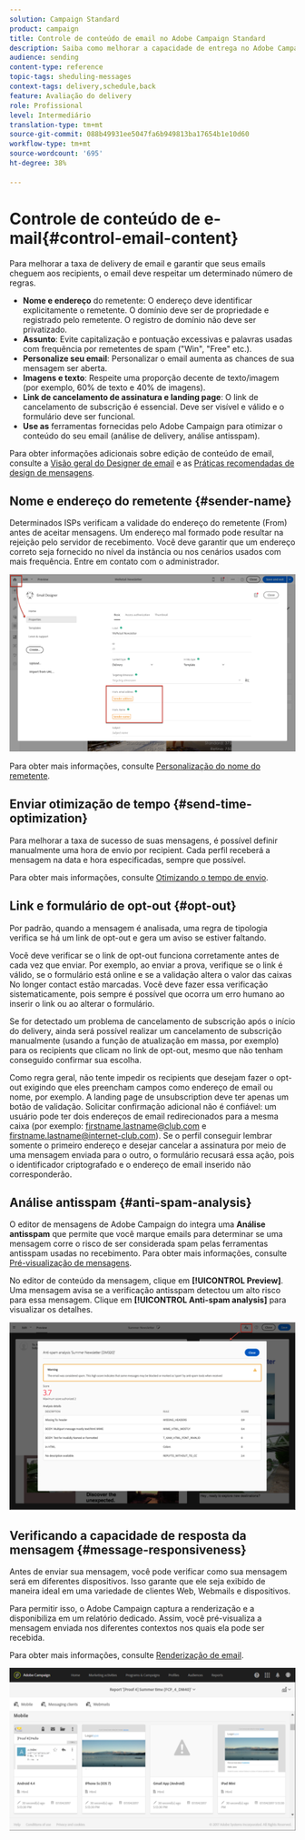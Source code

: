 ```yaml
---
solution: Campaign Standard
product: campaign
title: Controle de conteúdo de email no Adobe Campaign Standard
description: Saiba como melhorar a capacidade de entrega no Adobe Campaign Standard ao editar seu conteúdo de email.
audience: sending
content-type: reference
topic-tags: sheduling-messages
context-tags: delivery,schedule,back
feature: Avaliação do delivery
role: Profissional
level: Intermediário
translation-type: tm+mt
source-git-commit: 088b49931ee5047fa6b949813ba17654b1e10d60
workflow-type: tm+mt
source-wordcount: '695'
ht-degree: 38%

---
```



# Controle de conteúdo de e-mail{#control-email-content}

Para melhorar a taxa de delivery de email e garantir que seus emails cheguem aos recipients, o email deve respeitar um determinado número de regras.

* **Nome e endereço** do remetente: O endereço deve identificar explicitamente o remetente. O domínio deve ser de propriedade e registrado pelo remetente. O registro de domínio não deve ser privatizado.
* **Assunto**: Evite capitalização e pontuação excessivas e palavras usadas com frequência por remetentes de spam (&quot;Win&quot;, &quot;Free&quot; etc.).
* **Personalize seu email**: Personalizar o email aumenta as chances de sua mensagem ser aberta.
* **Imagens e texto**: Respeite uma proporção decente de texto/imagem (por exemplo, 60% de texto e 40% de imagens).
* **Link de cancelamento de assinatura e landing page**: O link de cancelamento de subscrição é essencial. Deve ser visível e válido e o formulário deve ser funcional.
* **Use as** ferramentas fornecidas pelo Adobe Campaign para otimizar o conteúdo do seu email (análise de delivery, análise antisspam).

Para obter informações adicionais sobre edição de conteúdo de email, consulte a [Visão geral do Designer de email](../../designing/using/designing-content-in-adobe-campaign.md) e as [Práticas recomendadas de design de mensagens](../../designing/using/designing-content-in-adobe-campaign.md#content-design-best-practices).

## Nome e endereço do remetente {#sender-name}

Determinados ISPs verificam a validade do endereço do remetente (From) antes de aceitar mensagens. Um endereço mal formado pode resultar na rejeição pelo servidor de recebimento. Você deve garantir que um endereço correto seja fornecido no nível da instância ou nos cenários usados com mais frequência. Entre em contato com o administrador.

![](assets/delivery_content_edition16.png)

Para obter mais informações, consulte [Personalização do nome do remetente](../../designing/using/personalization.md#personalizing-the-sender).

## Enviar otimização de tempo {#send-time-optimization}

Para melhorar a taxa de sucesso de suas mensagens, é possível definir manualmente uma hora de envio por recipient. Cada perfil receberá a mensagem na data e hora especificadas, sempre que possível.

Para obter mais informações, consulte [Otimizando o tempo de envio](../../sending/using/optimizing-the-sending-time.md).

## Link e formulário de opt-out {#opt-out}

Por padrão, quando a mensagem é analisada, uma regra de tipologia verifica se há um link de opt-out e gera um aviso se estiver faltando.

Você deve verificar se o link de opt-out funciona corretamente antes de cada vez que enviar. Por exemplo, ao enviar a prova, verifique se o link é válido, se o formulário está online e se a validação altera o valor das caixas No longer contact estão marcadas. Você deve fazer essa verificação sistematicamente, pois sempre é possível que ocorra um erro humano ao inserir o link ou ao alterar o formulário.

Se for detectado um problema de cancelamento de subscrição após o início do delivery, ainda será possível realizar um cancelamento de subscrição manualmente (usando a função de atualização em massa, por exemplo) para os recipients que clicam no link de opt-out, mesmo que não tenham conseguido confirmar sua escolha.

Como regra geral, não tente impedir os recipients que desejam fazer o opt-out exigindo que eles preencham campos como endereço de email ou nome, por exemplo. A landing page de unsubscription deve ter apenas um botão de validação. Solicitar confirmação adicional não é confiável: um usuário pode ter dois endereços de email redirecionados para a mesma caixa (por exemplo: firstname.lastname@club.com e firstname.lastname@internet-club.com). Se o perfil conseguir lembrar somente o primeiro endereço e desejar cancelar a assinatura por meio de uma mensagem enviada para o outro, o formulário recusará essa ação, pois o identificador criptografado e o endereço de email inserido não corresponderão.

## Análise antisspam {#anti-spam-analysis}

O editor de mensagens de Adobe Campaign do integra uma **Análise antisspam** que permite que você marque emails para determinar se uma mensagem corre o risco de ser considerada spam pelas ferramentas antisspam usadas no recebimento. Para obter mais informações, consulte [Pré-visualização de mensagens](../../sending/using/previewing-messages.md).

No editor de conteúdo da mensagem, clique em **[!UICONTROL Preview]**. Uma mensagem avisa se a verificação antisspam detectou um alto risco para essa mensagem. Clique em **[!UICONTROL Anti-spam analysis]** para visualizar os detalhes.

![](assets/sending_anti-spam_analysis.png)

## Verificando a capacidade de resposta da mensagem {#message-responsiveness}

Antes de enviar sua mensagem, você pode verificar como sua mensagem será em diferentes dispositivos. Isso garante que ele seja exibido de maneira ideal em uma variedade de clientes Web, Webmails e dispositivos.

Para permitir isso, o Adobe Campaign captura a renderização e a disponibiliza em um relatório dedicado. Assim, você pré-visualiza a mensagem enviada nos diferentes contextos nos quais ela pode ser recebida.

Para obter mais informações, consulte [Renderização de email](../../sending/using/email-rendering.md).

![](assets/inbox_rendering_report_3.png)
